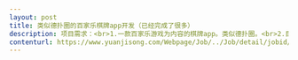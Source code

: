 ```yaml
---                
layout: post       
title: 类似德扑圈的百家乐棋牌app开发（已经完成了很多）           
description: 项目需求：<br>1.一款百家乐游戏为内容的棋牌app。类似德扑圈。<br>2.目前因为研发离职，已经完成了很多内容。美术资源基本全部完成。服务端框架mysql&nbspnetty&nbspprotobuf，基于cocos&nbsp15引擎。<br>3.在之前代码基础上继续开发。<br>参考产品：<br>德扑圈，除了棋牌种类，全盘copy德扑圈<br>合作方式：<br>整包     
contenturl: https://www.yuanjisong.com/Webpage/Job/../Job/detail/jobid/101482      
---                 
```

